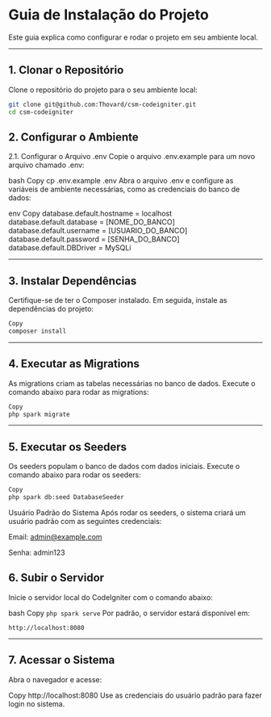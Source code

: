 # **Guia de Instalação do Projeto**

Este guia explica como configurar e rodar o projeto em seu ambiente local.

---

## **1. Clonar o Repositório**

Clone o repositório do projeto para o seu ambiente local:

```bash
git clone git@github.com:Thovard/csm-codeigniter.git
cd csm-codeigniter
```

## **2. Configurar o Ambiente**
2.1. Configurar o Arquivo .env
Copie o arquivo .env.example para um novo arquivo chamado .env:

bash
Copy
cp .env.example .env
Abra o arquivo .env e configure as variáveis de ambiente necessárias, como as credenciais do banco de dados:

env
Copy
database.default.hostname = localhost
database.default.database = [NOME_DO_BANCO]
database.default.username = [USUARIO_DO_BANCO]
database.default.password = [SENHA_DO_BANCO]
database.default.DBDriver = MySQLi

---

## **3. Instalar Dependências**
Certifique-se de ter o Composer instalado. Em seguida, instale as dependências do projeto:

```bash
Copy
composer install
```

---

## **4. Executar as Migrations**
As migrations criam as tabelas necessárias no banco de dados. Execute o comando abaixo para rodar as migrations:

```bash
Copy
php spark migrate
```

---

## **5. Executar os Seeders**
Os seeders populam o banco de dados com dados iniciais. Execute o comando abaixo para rodar os seeders:

```bash
Copy
php spark db:seed DatabaseSeeder
```

Usuário Padrão do Sistema
Após rodar os seeders, o sistema criará um usuário padrão com as seguintes credenciais:

Email: admin@example.com

Senha: admin123

## **6. Subir o Servidor**
Inicie o servidor local do CodeIgniter com o comando abaixo:

bash
Copy
```php spark serve```
Por padrão, o servidor estará disponível em:

```Copy
http://localhost:8080
```

---

## **7. Acessar o Sistema**
Abra o navegador e acesse:

Copy
http://localhost:8080
Use as credenciais do usuário padrão para fazer login no sistema.

```
